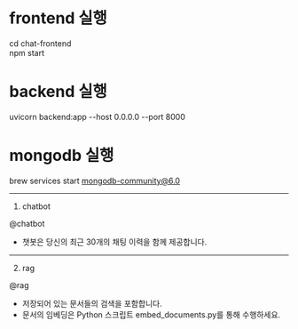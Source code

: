 # frontend 실행

cd chat-frontend  
npm start

# backend 실행

uvicorn backend:app --host 0.0.0.0 --port 8000

# mongodb 실행

brew services start mongodb-community@6.0

---

1. chatbot

@chatbot <Your question>

- 챗봇은 당신의 최근 30개의 채팅 이력을 함께 제공합니다.

---

2. rag

@rag <Your question>

- 저장되어 있는 문서들의 검색을 포함합니다.  
- 문서의 임베딩은 Python 스크립트 embed_documents.py를 통해 수행하세요.


